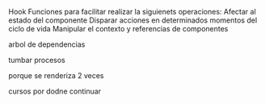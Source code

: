 
Hook
Funciones para facilitar realizar la siguienets operaciones:
Afectar al estado del componente
Disparar acciones en determinados momentos del ciclo de vida
Manipular el contexto y referencias de componentes



arbol de dependencias

tumbar procesos

porque se renderiza 2 veces

cursos por dodne continuar
